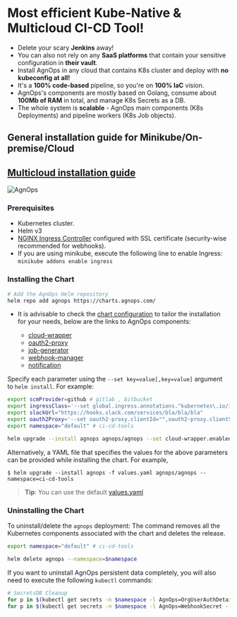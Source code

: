 # Most efficient Kube-Native & Multicloud CI-CD Tool!

* Delete your scary **Jenkins** away!
* You can also not rely on any **SaaS platforms** that contain your sensitive configuration in **their vault**.
* Install AgnOps in any cloud that contains K8s cluster and deploy with **no kubeconfig at all!**
* It's a **100% code-based** pipeline, so you're on **100% IaC** vision.
* AgnOps's components are mostly based on Golang, consume about **100Mb of RAM** in total, and manage K8s Secrets as a DB.
* The whole system is **scalable** - AgnOps main components (K8s Deployments) and pipeline workers (K8s Job objects).

## General installation guide for Minikube/On-premise/Cloud
## [Multicloud installation guide](Multicloud.md)

![AgnOps](https://raw.githubusercontent.com/agnops/AgnOps/master/Architecture.svg)

### Prerequisites

* Kubernetes cluster.
* Helm v3
* [NGINX Ingress Controller](https://kubernetes.github.io/ingress-nginx/) configured with SSL certificate (security-wise recommended for webhooks).
* If you are using minikube, execute the following line to enable Ingress: `minikube addons enable ingress`

### Installing the Chart

```bash
# Add the AgnOps Helm repository
helm repo add agnops https://charts.agnops.com/
```

* It is advisable to check the [chart configuration](http://charts.agnops.com/) to tailor the installation for your needs, below are the links to AgnOps components: 

    * [cloud-wrapper](https://github.com/agnops/cloud-wrapper)
    * [oauth2-proxy](https://github.com/agnops/oauth2-proxy)
    * [job-generator](https://github.com/agnops/job-generator)
    * [webhook-manager](https://github.com/agnops/webhook-manager)
    * [notification](https://github.com/agnops/notification)

Specify each parameter using the `--set key=value[,key=value]` argument to `helm install`. For example:

```bash
export scmProvider=github # gitlab , bitbucket
export ingressClass='--set global.ingress.annotations."kubernetes\.io/ingress\.class"=nginx'
export slackUrl="https://hooks.slack.com/services/bla/bla/bla"
export oauth2Proxy='--set oauth2-proxy.clientId="",oauth2-proxy.clientSecret="",oauth2-proxy.cookieSecret=""'
export namespace="default" # ci-cd-tools

helm upgrade --install agnops agnops/agnops --set cloud-wrapper.enabled=false $oauth2Proxy --set notification.slack.webhookUrl=$slackUrl --set global.scmProvider=$scmProvider $ingressClass --namespace=$namespace
```

Alternatively, a YAML file that specifies the values for the above parameters can be provided while installing the chart. For example,

```console
$ helm upgrade --install agnops -f values.yaml agnops/agnops --namespace=ci-cd-tools
```

> **Tip**: You can use the default [values.yaml](https://github.com/agnops/helm-umbrella-chart/blob/master/agnops/values.yaml)

### Uninstalling the Chart
To uninstall/delete the `agnops` deployment:
The command removes all the Kubernetes components associated with the chart and deletes the release.

```bash
export namespace="default" # ci-cd-tools

helm delete agnops --namespace=$namespace
```

If you want to uninstall AgnOps persistent data completely, you will also need to execute the following `kubectl` commands:

```bash
# SecretsDB Cleanup
for p in $(kubectl get secrets -n $namespace -l AgnOps=OrgUserAuthDetails --no-headers | awk '{print $1}'); do kubectl delete secrets -n $namespace $p;done
for p in $(kubectl get secrets -n $namespace -l AgnOps=WebhookSecret --no-headers | awk '{print $1}'); do kubectl delete secrets -n $namespace $p;done
```